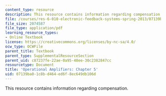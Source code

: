 ```yaml
---
content_type: resource
description: This resource contains information regarding compensation.
file: /courses/res-6-010-electronic-feedback-systems-spring-2013/07139ba01c8bd464ed6f8ec649db106d_MITRES_6-010S13_chap05.pdf
file_size: 2074587
file_type: application/pdf
learning_resource_types:
- Online Textbook
license: https://creativecommons.org/licenses/by-nc-sa/4.0/
ocw_type: OCWFile
parent_title: Textbook
parent_type: SupplementalResourceSection
parent_uid: c87237fe-22ae-0a95-48ee-30c2382847cc
resourcetype: Document
title: 'Operational Amplifiers: Chapter 5'
uid: 07139ba0-1c8b-d464-ed6f-8ec649db106d
---
```

This resource contains information regarding compensation.